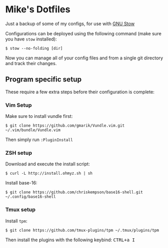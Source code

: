 # Mike's Dotfiles

Just a backup of some of my configs, for use with [GNU Stow](http://www.gnu.org/software/stow/)

Configurations can be deployed using the following command (make sure you have `stow` installed):

```console
$ stow --no-folding [dir]
```

Now you can manage all of your config files and from a single git directory and track their changes.

## Program specific setup

These require a few extra steps before their configuration is complete:

### Vim Setup

Make sure to install vundle first:

```console
$ git clone https://github.com/gmarik/Vundle.vim.git ~/.vim/bundle/Vundle.vim
```
Then simply run `:PluginInstall`

### ZSH setup

Download and execute the install script:

```console
$ curl -L http://install.ohmyz.sh | sh
```

Install base-16:

```console
$ git clone https://github.com/chriskempson/base16-shell.git ~/.config/base16-shell
```

### Tmux setup

Install `tpm`:

```console
$ git clone https://github.com/tmux-plugins/tpm ~/.tmux/plugins/tpm
```
Then install the plugins with the following keybind: <kbd>CTRL+a I</kbd>
